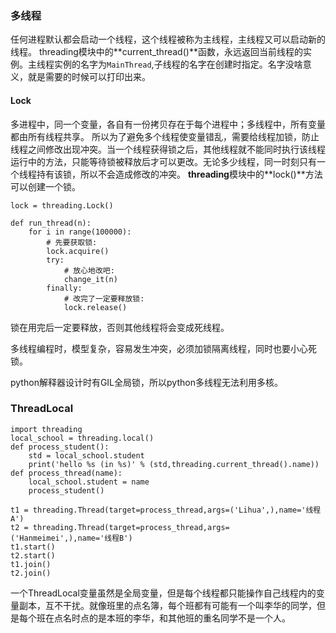 ### 多线程
任何进程默认都会启动一个线程，这个线程被称为主线程，主线程又可以启动新的线程。
threading模块中的**current_thread()**函数，永远返回当前线程的实例。主线程实例的名字为`MainThread`,子线程的名字在创建时指定。名字没啥意义，就是需要的时候可以打印出来。

#### Lock
多进程中，同一个变量，各自有一份拷贝存在于每个进程中；多线程中，所有变量都由所有线程共享。
所以为了避免多个线程使变量错乱，需要给线程加锁，防止线程之间修改出现冲突。当一个线程获得锁之后，其他线程就不能同时执行该线程运行中的方法，只能等待锁被释放后才可以更改。无论多少线程，同一时刻只有一个线程持有该锁，所以不会造成修改的冲突。
**threading**模块中的**lock()**方法可以创建一个锁。
```
lock = threading.Lock()

def run_thread(n):
    for i in range(100000):
        # 先要获取锁:
        lock.acquire()
        try:
            # 放心地改吧:
            change_it(n)
        finally:
            # 改完了一定要释放锁:
            lock.release()
```
锁在用完后一定要释放，否则其他线程将会变成死线程。

多线程编程时，模型复杂，容易发生冲突，必须加锁隔离线程，同时也要小心死锁。

python解释器设计时有GIL全局锁，所以python多线程无法利用多核。

### ThreadLocal
```
import threading
local_school = threading.local()
def process_student():
	std = local_school.student
	print('hello %s (in %s)' % (std,threading.current_thread().name))
def process_thread(name):
	local_school.student = name
	process_student()

t1 = threading.Thread(target=process_thread,args=('Lihua',),name='线程A')
t2 = threading.Thread(target=process_thread,args=('Hanmeimei',),name='线程B')
t1.start()
t2.start()
t1.join()
t2.join()

```
一个ThreadLocal变量虽然是全局变量，但是每个线程都只能操作自己线程内的变量副本，互不干扰。就像班里的点名簿，每个班都有可能有一个叫李华的同学，但是每个班在点名时点的是本班的李华，和其他班的重名同学不是一个人。

